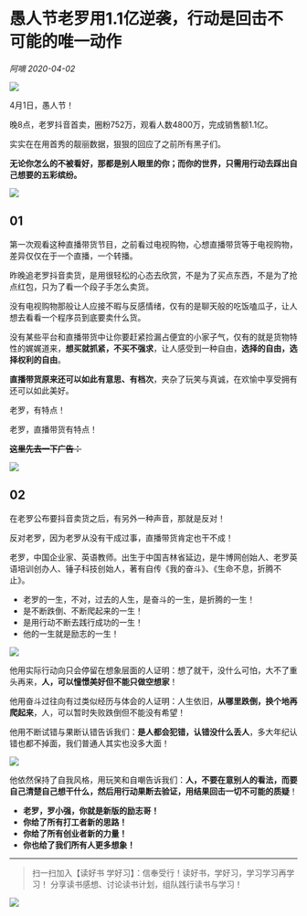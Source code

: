 # 愚人节老罗用1.1亿逆袭，行动是回击不可能的唯一动作

*阿嘀 2020-04-02*

![](E:/study/GitHub/jianyou/pic/21-0.jpg)

4月1日，愚人节！

晚8点，老罗抖音首卖，圈粉752万，观看人数4800万，完成销售额1.1亿。

实实在在用首秀的靓丽数据，狠狠的回应了之前所有黑子们。

**无论你怎么的不被看好，那都是别人眼里的你；而你的世界，只需用行动去踩出自己想要的五彩缤纷。**

![](E:/study/GitHub/jianyou/pic/21-4.jpg)



## 01 

第一次观看这种直播带货节目，之前看过电视购物，心想直播带货等于电视购物，差异仅仅在于一个直播，一个转播。

昨晚追老罗抖音卖货，是用很轻松的心态去欣赏，不是为了买点东西，不是为了抢点红包，只为了看一个段子手怎么卖货。

没有电视购物那般让人应接不暇与反感情绪，仅有的是聊天般的吃饭嗑瓜子，让人想去看看一个程序员到底要卖什么货。

没有某些平台和直播带货中让你要赶紧捡漏占便宜的小家子气，仅有的就是货物特性的娓娓道来，**想买就抓紧，不买不强求**，让人感受到一种自由，**选择的自由，选择权利的自由**。

**直播带货原来还可以如此有意思、有档次**，夹杂了玩笑与真诚，在欢愉中享受拥有还可以如此美好。

老罗，有特点！

老罗，直播带货有特点！

~~**这里先去一下广告：**~~

![](E:/study/GitHub/jianyou/pic/20.jpg)

## 02

在老罗公布要抖音卖货之后，有另外一种声音，那就是反对！

反对老罗，因为老罗从没有干成过事，直播带货肯定也干不成！

老罗，中国企业家、英语教师。出生于中国吉林省延边，是牛博网创始人、老罗英语培训创办人、锤子科技创始人，著有自传《我的奋斗》、《生命不息，折腾不止》。

- 老罗的一生，不对，过去的人生，是奋斗的一生，是折腾的一生！
- 是不断跌倒、不断爬起来的一生！
- 是用行动不断去践行成功的一生！
- 他的一生就是励志的一生！

![](E:/study/GitHub/jianyou/pic/21-2.jpg)

他用实际行动向只会停留在想象层面的人证明：想了就干，没什么可怕，大不了重头再来，**人，可以憧憬美好但不能只做空想家**！

他用奋斗过往向有过类似经历与体会的人证明：人生依旧，**从哪里跌倒，换个地再爬起来**，人，可以暂时失败跌倒但不能没有希望！

他用不断试错与果断认错告诉我们：**是人都会犯错，认错没什么丢人**，多大年纪认错也都不掉面，我们普通人其实也没多大面！

![](E:/study/GitHub/jianyou/pic/21-1.jpg)

他依然保持了自我风格，用玩笑和自嘲告诉我们：**人，不要在意别人的看法，而要自己清楚自己想干什么，然后用行动果断去验证，用结果回击一切不可能的质疑**！



- **老罗，罗小强，你就是新版的励志哥！**
- **你给了所有打工者新的思路！**
- **你给了所有创业者新的力量！**
- **你也给了我们所有人更多想象！**



------

> 扫一扫加入【读好书 学好习】：信奉受行！读好书，学好习，学习学习再学习！ 分享读书感想、讨论读书计划，组队践行读书与学习！

![](E:/study/GitHub/jianyou/pic/0greensaoma.png)